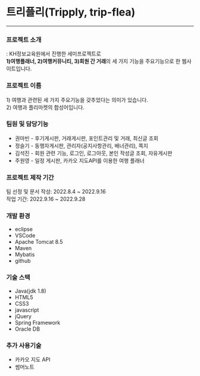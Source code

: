 <h1>트리플리(Tripply, trip-flea)</h1>
<hr>

<h3>프로젝트 소개</h3>
: KH정보교육원에서 진행한 세미프로젝트로 <br>
<b>1)여행플래너, 2)여행커뮤니티, 3)회원 간 거래</b>의 
세 가지 기능을 주요기능으로 한 웹사이트입니다.

<h3>프로젝트 이름</h3>
1) 여행과 관련된 세 가지 주요기능을 갖추었다는 의미가 있습니다.<br>
2) 여행과 플리마켓의 합성어입니다.

<h3>팀원 및 담당기능</h3>
<ul>
<li>권마빈 - 후기게시판, 거래게시판, 포인트관리 및 거래, 최신글 조회</li>
<li>정슬기 - 동행자게시판, 관리자(공지사항관리, 배너관리), 쪽지</li>
<li>김석진 - 회원 관련 기능, 로그인, 로그아웃, 본인 작성글 조회, 자유게시판</li>
<li>주원영 - 일정 게시판, 카카오 지도API를 이용한 여행 플래너 </li>
</ul>
 
<h3>프로젝트 제작 기간</h3>
팀 선정 및 문서 작성:  2022.8.4 ~ 2022.9.16  <br>
작업 기간:  2022.9.16 ~ 2022.9.28  

<h3>개발 환경</h3>
<ul>
<li>eclipse</li>
<li>VSCode</li>
<li>Apache Tomcat 8.5</li>
<li>Maven</li>
<li>Mybatis</li>
<li>github</li>
</ul>

<h3>기술 스택</h3>
<ul>
<li>Java(jdk 1.8)</li>
<li>HTML5</li>
<li>CSS3</li>
<li>javascript</li>
<li>jQuery</li>
<li>Spring Framework</li>
<li>Oracle DB</li>
</ul>

<h3>추가 사용기술</h3>
<ul>
<li>카카오 지도 API</li>
<li>썸머노트</li>
</ul>






